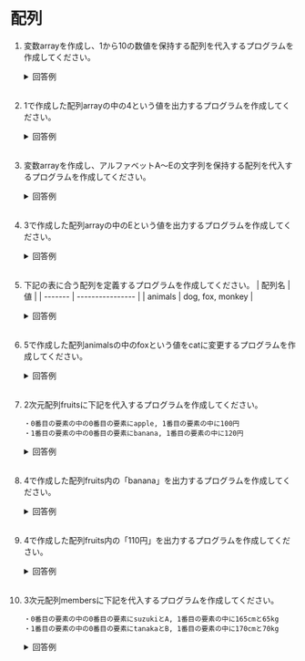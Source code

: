# 配列

1. 変数arrayを作成し、1から10の数値を保持する配列を代入するプログラムを作成してください。

    <details><summary>回答例</summary><div>
            
    ```
    int[] array = {1, 2, 3, 4, 5, 6, 7, 8, 9, 10};
    ```
            
    </div></details>
        

    <br>

2. 1で作成した配列arrayの中の4という値を出力するプログラムを作成してください。

    <details><summary>回答例</summary><div>
            
    ```
    Debug.Log(array[3]);
    ```
            
    </div></details>
        

    <br>

3. 変数arrayを作成し、アルファベットA〜Eの文字列を保持する配列を代入するプログラムを作成してください。

    <details><summary>回答例</summary><div>
            
    ```
    string[] array = {"A", "B", "C", "D", "E"};
    ```
            
    </div></details>
        

    <br>

4. 3で作成した配列arrayの中のEという値を出力するプログラムを作成してください。

    <details><summary>回答例</summary><div>
            
    ```
    Debug.Log(array[4]);
    ```
            
    </div></details>
        

    <br>

	
5. 下記の表に合う配列を定義するプログラムを作成してください。
    | 配列名  | 値               |
    | ------- | ---------------- |
    | animals | dog, fox, monkey |

    <details><summary>回答例</summary><div>

    ```
    string[] animals = {"dog", "fox", "monkey"};
    ```
        
    </div></details>
        

    <br>

6. 5で作成した配列animalsの中のfoxという値をcatに変更するプログラムを作成してください。

    <details><summary>回答例</summary><div>

    ```
    animals[1] = "cat";
    ```
        
    </div></details>
        

    <br>

7. 2次元配列fruitsに下記を代入するプログラムを作成してください。
    ```
    ・0番目の要素の中の0番目の要素にapple, 1番目の要素の中に100円
    ・1番目の要素の中の0番目の要素にbanana, 1番目の要素の中に120円
    ```

    <details><summary>回答例</summary><div>
            
    ```
    string[,] fruits = 
    { 
        { "apple", "100円" }, 
        { "banana", "110円" } 
        
    };
    ```
            
    </div></details>
        

    <br>
	
8. 4で作成した配列fruits内の「banana」を出力するプログラムを作成してください。

    <details><summary>回答例</summary><div>
            
    ```
    Debug.Log(fruits[1, 0]);
    ```
            
    </div></details>
        

    <br>
	
9. 4で作成した配列fruits内の「110円」を出力するプログラムを作成してください。

    <details><summary>回答例</summary><div>
            
    ```
    Debug.Log(fruits[1, 1]);
    ```
            
    </div></details>
        

    <br>
	
10. 3次元配列membersに下記を代入するプログラムを作成してください。

    ```
    ・0番目の要素の中の0番目の要素にsuzukiとA, 1番目の要素の中に165cmと65kg
    ・1番目の要素の中の0番目の要素にtanakaとB, 1番目の要素の中に170cmと70kg
    ```

    <details><summary>回答例</summary><div>
            
    ```
    string[,,] members =
    {  
        { 
            {"suzuki", "A"}, 
            {"165cm", "65kg"} 
            
        }, 
        { 
            {"tanaka", "B"}, 
            {"170cm", "70kg"}
        } 
    };
    ```
            
    </div></details>
        

    <br>
